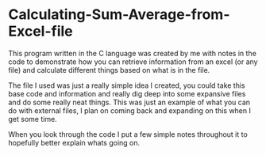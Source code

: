 # Calculating-Sum-Average-from-Excel-file
This program written in the C language was created by me with notes in the code to demonstrate how you can retrieve information from an excel (or any file) and calculate different things based on what is in the file.

The file I used was just a really simple idea I created, you could take this base code and information and really dig deep into some expansive files and do some really neat things. This was just an example of what you can do with external files, I plan on coming back and expanding on this when I get some time. 

When you look through the code I put a few simple notes throughout it to hopefully better explain whats going on.
